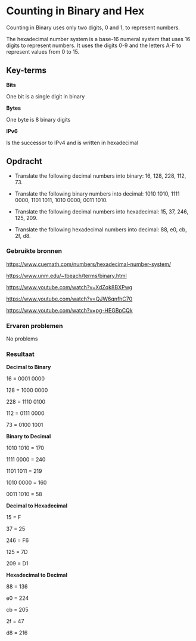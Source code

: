 # Counting in Binary and Hex
Counting in Binary uses only two digits, 0 and 1, to represent numbers.

The hexadecimal number system is a base-16 numeral system that uses 16 digits to represent numbers. It uses the digits 0-9 and the letters A-F to represent values from 0 to 15.

## Key-terms
**Bits**

One bit is a single digit in binary

**Bytes**

One byte is 8 binary digits

**IPv6**

Is the successor to IPv4 and is written in hexadecimal

## Opdracht
- Translate the following decimal numbers into binary:
16, 128, 228, 112, 73.

- Translate the following binary numbers into decimal:
1010 1010, 1111 0000, 1101 1011, 1010 0000, 0011 1010.

- Translate the following decimal numbers into hexadecimal:
15, 37, 246, 125, 209.

- Translate the following hexadecimal numbers into decimal:
88, e0, cb, 2f, d8.


### Gebruikte bronnen
https://www.cuemath.com/numbers/hexadecimal-number-system/

https://www.unm.edu/~tbeach/terms/binary.html

https://www.youtube.com/watch?v=XdZqk8BXPwg

https://www.youtube.com/watch?v=QJW6qnfhC70

https://www.youtube.com/watch?v=pg-HEGBpCQk

### Ervaren problemen
No problems

### Resultaat
**Decimal to Binary**

16 = 0001 0000

128 = 1000 0000

228 = 1110 0100

112 = 0111 0000

73 = 0100 1001

**Binary to Decimal**

1010 1010 = 170

1111 0000 = 240

1101 1011 = 219

1010 0000 = 160

0011 1010 = 58

**Decimal to Hexadecimal**

15 = F

37 = 25

246 = F6

125 = 7D

209 = D1

**Hexadecimal to Decimal**

88 = 136

e0 = 224

cb = 205

2f = 47

d8 = 216
